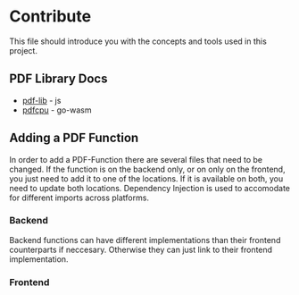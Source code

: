 # Contribute

This file should introduce you with the concepts and tools used in this project.

## PDF Library Docs
- [pdf-lib](https://pdf-lib.js.org) - js
- [pdfcpu](https://pdfcpu.io) - go-wasm

## Adding a PDF Function

In order to add a PDF-Function there are several files that need to be changed. If the function is on the backend only, or on only on the frontend, you just need to add it to one of the locations. If it is available on both, you need to update both locations. 
Dependency Injection is used to accomodate for different imports across platforms.

### Backend

Backend functions can have different implementations than their frontend counterparts if neccesary. Otherwise they can just link to their frontend implementation.

### Frontend
